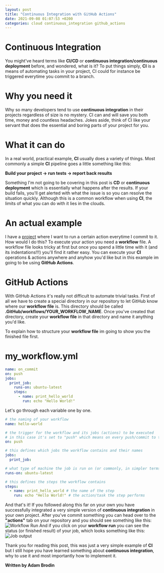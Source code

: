 ```yaml
---
layout: post
title: "Continuous Integration with GitHub Actions"
date: 2021-09-08 01:07:53 +0200
categories: cloud continuous_integration github_actions
---
```


# Continuous Integration

You might've heard terms like **CI/CD** or **continuous integration/continuous deployment** before, and wondered, what is it? To put things simply, **CI** is a means of automating tasks in your project, CI could for instance be triggered everytime you commit to a branch.

# Why you need it

Why so many developers tend to use **continuous integration** in their projects regardless of size is no mystery. CI can and will save you both time, money and countless headaches. Jokes aside, think of CI like your servant that does the essential and boring parts of your project for you.

# What it can do

In a real world, practical example, **CI** usually does a variety of things. Most commonly a simple **CI** pipeline goes a little something like this:

**Build your project -> run tests -> report back results**

Something I'm not going to be covering in this post is **CD** or **continuous deployment** which is essentially what happens after the results. If your build fails, you'll get alerted with what the issue is so you can resolve the situation quickly. Although this is a common workflow when using **CI**, the limits of what you can do with it lies in the clouds.

# An actual example

I have a [project](https://github.com/AdamBrodin/spacepark-spacepark-group3) where I want to run a certain action everytime I commit to it. How would I do this?
To execute your action you need a **workflow** file. A workflow file looks tricky at first but once you spend a little time with it (and its indentations!!!) you'll find it rather easy.
You can execute your **CI** operations & actions anywhere and anyhow you'd like but in this example im going to be using **GitHub Actions**.

# GitHub Actions

With GitHub Actions it's really not difficult to automate trivial tasks. First of all we have to create a special directory in our repository to let GitHub know where our **workflow file** is. This directory should be called **.GitHub/workflows/YOUR_WORKFLOW_NAME**.
Once you've created that directory, create your **workflow file** in that directory and name it anything you'd like.

To explain how to structure your **workflow file** im going to show you the finished file first.

# my_workflow.yml

```yml
name: on_commit
on: push
jobs:
  print_job:
    runs-on: ubuntu-latest
    steps:
      - name: print_hello_world
        run: echo "Hello World!"
```

Let's go through each variable one by one.

```yml
# the naming of your workflow
name: hello-world
```

```yml
# the trigger for the workflow and its jobs (actions) to be executed
# in this case it's set to "push" which means on every push/commit to the repository
on: push
```

```yml
# this defines which jobs the workflow contains and their names
jobs:
  print_job:
```

```yml
# what type of machine the job is run on (or commonly, in simpler terms, what computer/system, for example linux or windows)
runs-on: ubuntu-latest
```

```yml
# this defines the steps the workflow contains
steps:
  - name: print_hello_world # the name of the step
    run: echo "Hello World!" # the action/task the step performs
```

And that's it! If you followed along this far on your own you have successfully integrated a very simple version of **continuous integration** in your own project.
After you've commit something you can head over to the **"actions"** tab on your repository and you should see something like this:
![Workflow Run](https://i.ibb.co/z8LQLN6/workflow-run.png)
And if you click on your **workflow run** you can see the status (or finished result) of your job, which looks something like this:
![Job output](https://i.ibb.co/8Kr77CL/job-output.png)

Thank you for reading this post, this was just a very simple example of **CI** but I still hope you have learned something about **continuous integration**, why to use it and most importantly how to implement it.

**Written by Adam Brodin**
